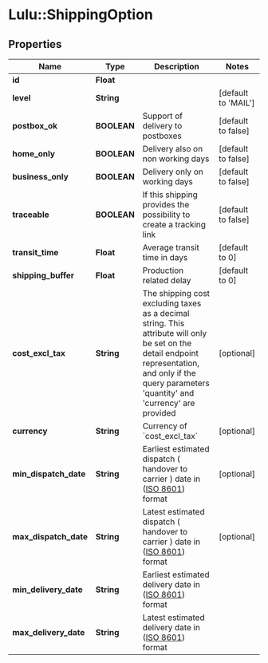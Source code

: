 # Lulu::ShippingOption

## Properties
Name | Type | Description | Notes
------------ | ------------- | ------------- | -------------
**id** | **Float** |  | 
**level** | **String** |  | [default to &#39;MAIL&#39;]
**postbox_ok** | **BOOLEAN** | Support of delivery to postboxes | [default to false]
**home_only** | **BOOLEAN** | Delivery also on non working days | [default to false]
**business_only** | **BOOLEAN** | Delivery only on working days | [default to false]
**traceable** | **BOOLEAN** | If this shipping provides the possibility to create a tracking link | [default to false]
**transit_time** | **Float** | Average transit time in days | [default to 0]
**shipping_buffer** | **Float** | Production related delay | [default to 0]
**cost_excl_tax** | **String** | The shipping cost excluding taxes as a decimal string. This attribute will only be set on the detail endpoint representation, and only if the query parameters &#39;quantity&#39; and &#39;currency&#39; are provided | [optional] 
**currency** | **String** | Currency of &#x60;cost_excl_tax&#x60; | [optional] 
**min_dispatch_date** | **String** | Earliest estimated dispatch ( handover to carrier ) date in ([ISO 8601](https://en.wikipedia.org/wiki/ISO_8601)) format | [optional] 
**max_dispatch_date** | **String** | Latest estimated dispatch ( handover to carrier ) date in ([ISO 8601](https://en.wikipedia.org/wiki/ISO_8601)) format | [optional] 
**min_delivery_date** | **String** | Earliest estimated delivery date in ([ISO 8601](https://en.wikipedia.org/wiki/ISO_8601)) format | 
**max_delivery_date** | **String** | Latest estimated delivery date in ([ISO 8601](https://en.wikipedia.org/wiki/ISO_8601)) format | 


